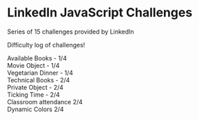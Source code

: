 # LinkedIn JavaScript Challenges

Series of 15 challenges provided by LinkedIn

Difficulty log of challenges!

Available Books - 1/4 <br>
Movie Object - 1/4 <br>
Vegetarian Dinner - 1/4 <br>
Technical Books - 2/4 <br>
Private Object - 2/4 <br>
Ticking Time - 2/4 <br>
Classroom attendance 2/4 <br>
Dynamic Colors 2/4 <br>